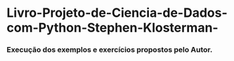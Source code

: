 # Livro-Projeto-de-Ciencia-de-Dados-com-Python-Stephen-Klosterman-

### Execução dos exemplos e exercícios propostos pelo Autor.
